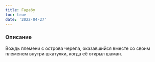 ```yaml
---
title: Гадабу
toc: true
date: '2022-04-27'
---
```


### Описание
Вождь племени с острова черепа, оказавшийся вместе со своим племенем внутри шкатулки, когда её открыл шаман.


